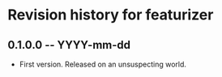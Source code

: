 # Revision history for featurizer

## 0.1.0.0 -- YYYY-mm-dd

* First version. Released on an unsuspecting world.
